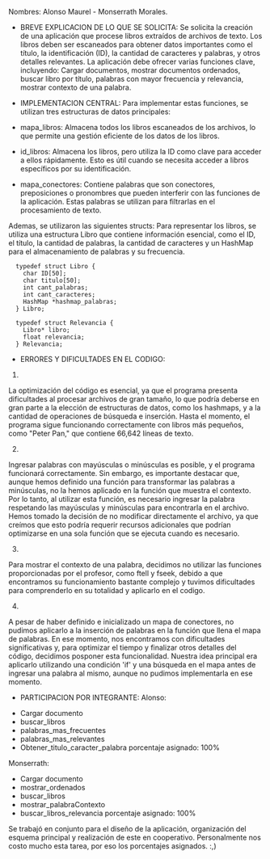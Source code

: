 Nombres: Alonso Maurel - Monserrath Morales.

  * BREVE EXPLICACION DE LO QUE SE SOLICITA:
Se solicita la creación de una aplicación que procese libros extraídos de archivos de texto. Los libros deben ser escaneados para obtener datos importantes como el título, la identificación (ID), la cantidad de caracteres y palabras, y otros detalles relevantes. La aplicación debe ofrecer varias funciones clave, incluyendo: Cargar documentos, mostrar documentos ordenados, buscar libro por título, palabras con mayor frecuencia y relevancia, mostrar contexto de una palabra.


  * IMPLEMENTACION CENTRAL:
Para implementar estas funciones, se utilizan tres estructuras de datos principales:
- mapa_libros: Almacena todos los libros escaneados de los archivos, lo que permite una gestión eficiente de los datos de los libros.
  
- id_libros: Almacena los libros, pero utiliza la ID como clave para acceder a ellos rápidamente. Esto es útil cuando se necesita acceder a libros específicos por su identificación.
  
- mapa_conectores: Contiene palabras que son conectores, preposiciones o pronombres que pueden interferir con las funciones de la aplicación. Estas palabras se utilizan para filtrarlas en el procesamiento de texto.

Ademas, se utilizaron las siguientes structs:
Para representar los libros, se utiliza una estructura Libro que contiene información esencial, como el ID, el título, la cantidad de palabras, la cantidad de caracteres y un HashMap para el almacenamiento de palabras y su frecuencia.

      typedef struct Libro {
        char ID[50];
        char titulo[50];
        int cant_palabras;
        int cant_caracteres;
        HashMap *hashmap_palabras;
      } Libro;

      typedef struct Relevancia {
        Libro* libro;
        float relevancia;
      } Relevancia;


  * ERRORES Y DIFICULTADES EN EL CODIGO:

1)
La optimización del código es esencial, ya que el programa presenta dificultades al procesar archivos de gran tamaño, lo que podría deberse en gran parte a la elección de estructuras de datos, como los hashmaps, y a la cantidad de operaciones de búsqueda e inserción. Hasta el momento, el programa sigue funcionando correctamente con libros más pequeños, como "Peter Pan," que contiene 66,642 líneas de texto.

2)
Ingresar palabras con mayúsculas o minúsculas es posible, y el programa funcionará correctamente. Sin embargo, es importante destacar que, aunque hemos definido una función para transformar las palabras a minúsculas, no la hemos aplicado en la función que muestra el contexto. Por lo tanto, al utilizar esta función, es necesario ingresar la palabra respetando las mayúsculas y minúsculas para encontrarla en el archivo. Hemos tomado la decisión de no modificar directamente el archivo, ya que creímos que esto podría requerir recursos adicionales que podrían optimizarse en una sola función que se ejecuta cuando es necesario.

3)
Para mostrar el contexto de una palabra, decidimos no utilizar las funciones proporcionadas por el profesor, como ftell y fseek, debido a que encontramos su funcionamiento bastante complejo y tuvimos dificultades para comprenderlo en su totalidad y aplicarlo en el codigo.

4)
A pesar de haber definido e inicializado un mapa de conectores, no pudimos aplicarlo a la inserción de palabras en la función que llena el mapa de palabras. En ese momento, nos encontramos con dificultades significativas y, para optimizar el tiempo y finalizar otros detalles del código, decidimos posponer esta funcionalidad. Nuestra idea principal era aplicarlo utilizando una condición 'if' y una búsqueda en el mapa antes de ingresar una palabra al mismo, aunque no pudimos implementarla en ese momento.


  * PARTICIPACION POR INTEGRANTE:
Alonso:
- Cargar documento
- buscar_libros
- palabras_mas_frecuentes
- palabras_mas_relevantes
- Obtener_titulo_caracter_palabra
porcentaje asignado: 100%

Monserrath: 
- Cargar documento
- mostrar_ordenados
- buscar_libros
- mostrar_palabraContexto
- buscar_libros_relevancia
porcentaje asignado: 100%

Se trabajó en conjunto para el diseño de la aplicación, organización del esquema principal y realización de este en cooperativo. Personalmente nos costo mucho esta tarea, por eso los porcentajes asignados. :,)